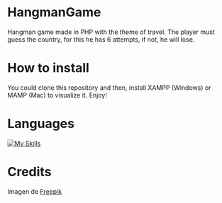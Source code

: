# HangmanGame
Hangman game made in PHP with the theme of travel.
The player must guess the country, for this he has 6 attempts, if not, he will lose.

# How to install

You could clone this repository and then, install XAMPP (Windows) or MAMP (Mac) to visualize it. Enjoy!

# Languages

[![My Skills](https://skillicons.dev/icons?i=html,css,php)](https://skillicons.dev)

# Credits

Imagen de <a href="https://www.freepik.es/foto-gratis/barcos-nutshell-lupa-mapas_2135447.htm#query=mapa&position=4&from_view=search&track=sph&uuid=4c2ca733-af31-43f5-abf1-70c3a625905c">Freepik</a>

